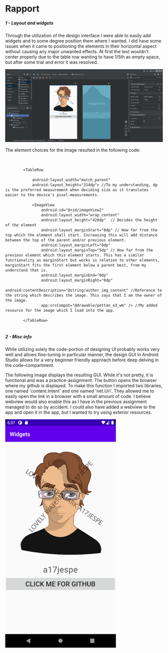 # Rapport

##### 1 - Layout and widgets

Through the utilization of the design interface I were able to easily add widgets and to some degree position them where I wanted.
I did have some issues when it came to positioning the elements in their horizontal aspect without causing any major unwanted effects.
At first the text wouldn't center properly due to the table row wanting to have 1/5th as empty space, but after some trial and error it was resolved.

![](1_Layout_design.png)

The element choices for the image resulted in the following code:

```


        <TableRow

            android:layout_width="match_parent"
            android:layout_height="314dp"> //To my understanding, dp is the preferred measurement when deciding size as it translates easier to the device's pixel-measurements.

            <ImageView
                android:id="@+id/imageView2"
                android:layout_width="wrap_content"
                android:layout_height="420dp"  // Decides the height of the element
                android:layout_marginStart="0dp" // How far from the top which the element shall start. Increasing this will add distance between the top of the parent and/or previous element.
                android:layout_marginLeft="0dp"
                android:layout_marginTop="5dp" // How far from the previous element which this element starts. This has a similar functionality as marginStart but works in relation to other elements, marginStart fits the first element below a parent best, from my understand that is.
                android:layout_marginEnd="0dp"
                android:layout_marginRight="0dp"
                android:contentDescription="@string/author_img_content" //Reference to the string which describes the image. This says that I am the owner of the image.
                app:srcCompat="@drawable/pettan_e3_wm" /> //My added resource for the image which I load into the app.

        </TableRow>


```

##### 2 - Misc info

While utilizing solely the code-portion of designing UI probably works very well and allows fine-tuning in particular manner,
 the design GUI in Android Studio allows for a very beginner friendly approach before deep delving in the code-compartment.

The following image displays the resulting GUI. While it's not pretty, it is functional and was a practice-assignment.
The button opens the browser where my github is displayed. To make this function I imported two libraries, one named 'content.Intent' and one named 'net.Uri'.
They allowed me to easily open the link in a browser with a small amount of code. I believe webview would also enable this as I have in the previous assignment managed to do so by accident.
I could also have added a webview to the app and open it in the app, but I wanted to try using exterior resources.

![](2_in_app.png)